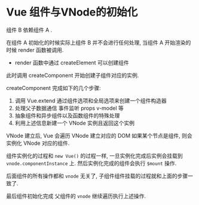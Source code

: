 # Vue 组件与VNode的初始化

组件 B 依赖组件 A .

在组件 A 初始化的时候实际上组件 B 并不会进行任何处理, 当组件 A 开始渲染的时候 render 函数被调用.

- render 函数中通过 createElement 可以创建组件

此时调用  createComponent 开始创建子组件对应的实例.

createComponent 完成如下的几个步骤:

1. 调用 Vue.extend 通过组件选项和全局选项来创建一个组件构造器
2. 处理父子数据通信 事件监听 props v-model 等
3. 抽象组件和异步组件以及函数组件的特殊处理
4. 利用上述信息新建一个 VNode 实例且返回这个实例

VNode 建立后, Vue 会遍历 VNode 建立对应的 DOM 如果某个节点是组件, 则会实例化 VNode 对应的组件.

组件实例化的过程和 `new Vue()` 的过程一样, 一旦实例化完成后实例会挂载到 `vnode.componentInstance` 上. 然后实例化完成的组件会执行 `$mount` 操作.

后面组件的所有操作都和 `vnode` 无关了, 子组件组件挂载的过程就和上面的步骤一致了.

最后组件初始化完成 父组件的 `vnode` 继续遍历执行上述操作.